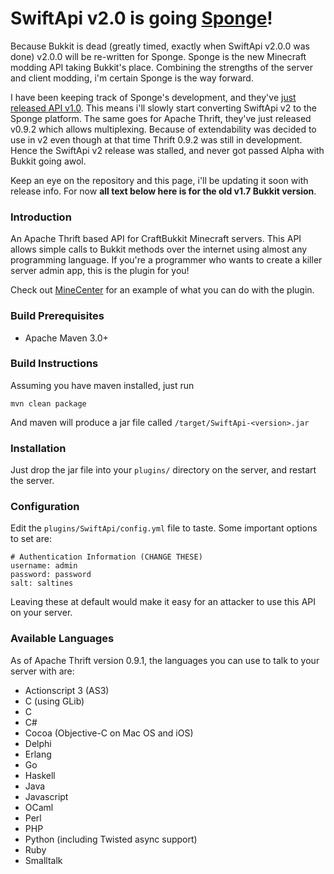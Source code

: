 ---
---

# SwiftApi v2.0 is going [Sponge](http://spongepowered.org)!
Because Bukkit is dead (greatly timed, exactly when SwiftApi v2.0.0 was done) v2.0.0 will be re-written for Sponge. Sponge 
is the new Minecraft modding API taking Bukkit's place. Combining the strengths of the server and client modding, i'm certain Sponge is the way forward.
  
  
I have been keeping track of Sponge's development, and they've [just released API v1.0](https://forums.spongepowered.org/t/status-update-api-release-edition/4889). 
This means i'll slowly start converting SwiftApi v2 to the Sponge platform. The same goes for Apache Thrift, they've just released v0.9.2 which allows multiplexing.
Because of extendability was decided to use in v2 even though at that time Thrift 0.9.2 was still in development. Hence the SwiftApi v2 release was stalled, and never got passed Alpha with Bukkit going awol.

Keep an eye on the repository and this page, i'll be updating it soon with release info. For now **all text below here is for the old v1.7 Bukkit version**.


### Introduction

An Apache Thrift based API for CraftBukkit Minecraft servers. This API allows
simple calls to Bukkit methods over the internet using almost any programming
language. If you're a programmer who wants to create a killer server admin
app, this is the plugin for you!

Check out [MineCenter](http://minecenter.org) for an example of what you can do with the plugin.

### Build Prerequisites
* Apache Maven 3.0+


### Build Instructions
Assuming you have maven installed, just run

    mvn clean package

And maven will produce a jar file called `/target/SwiftApi-<version>.jar`

### Installation
Just drop the jar file into your `plugins/` directory on the server, and 
restart the server.

### Configuration
Edit the `plugins/SwiftApi/config.yml` file to taste. Some important options to 
set are:

    # Authentication Information (CHANGE THESE)
    username: admin
    password: password
    salt: saltines

Leaving these at default would make it easy for an attacker to use this API on 
your server.

### Available Languages
As of Apache Thrift version 0.9.1, the languages you can use to talk to your server with are:

* Actionscript 3 (AS3)
* C (using GLib)
* C
* C#
* Cocoa (Objective-C on Mac OS and iOS)
* Delphi
* Erlang
* Go
* Haskell
* Java
* Javascript
* OCaml
* Perl
* PHP
* Python (including Twisted async support)
* Ruby
* Smalltalk
